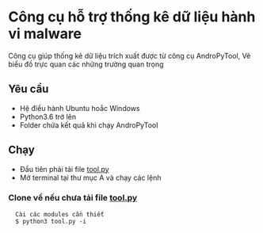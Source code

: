# Công cụ hỗ trợ thống kê dữ liệu hành vi malware
  Công cụ giúp thống kê dữ liệu trích xuất được từ công cụ AndroPyTool, Vẽ biểu đồ trực quan các những trường quan trọng
## Yêu cầu
  * Hệ điều hành Ubuntu hoắc Windows
  * Python3.6 trở lên
  * Folder chứa kết quả khi chạy AndroPyTool
## Chạy
  * Đầu tiên phải tải file [tool.py](https://github.com/viocuong/athdh/blob/master/tool.py)
  * Mở terminal tại thư mục A và chạy các lệnh
### Clone về nếu chưa tải file [tool.py](https://github.com/viocuong/athdh/blob/master/tool.py)
      Cài các modules cần thiết
      $ python3 tool.py -i
      
      
      
